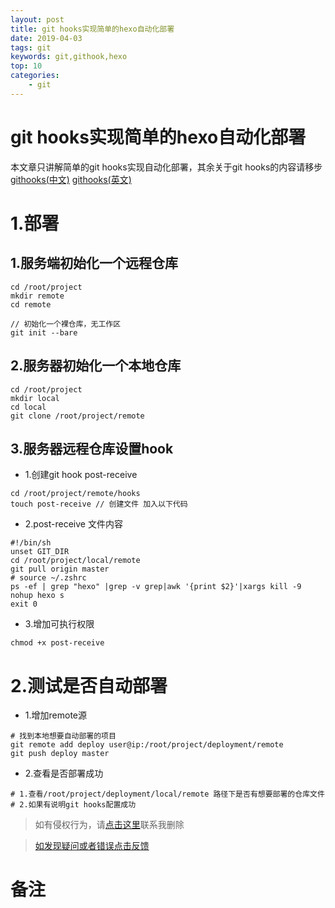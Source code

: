 ```yaml
---
layout: post
title: git hooks实现简单的hexo自动化部署
date: 2019-04-03
tags: git
keywords: git,githook,hexo
top: 10
categories:
    - git
---
```

# git hooks实现简单的hexo自动化部署

本文章只讲解简单的git hooks实现自动化部署，其余关于git hooks的内容请移步 [githooks(中文)](https://git-scm.com/book/zh/v2/%E8%87%AA%E5%AE%9A%E4%B9%89-Git-Git-%E9%92%A9%E5%AD%90) [githooks(英文)](https://git-scm.com/docs/githooks)

# 1.部署

## 1.服务端初始化一个远程仓库
```
cd /root/project
mkdir remote
cd remote

// 初始化一个裸仓库，无工作区
git init --bare
```

## 2.服务器初始化一个本地仓库
```
cd /root/project
mkdir local
cd local
git clone /root/project/remote
```

## 3.服务器远程仓库设置hook
- 1.创建git hook post-receive
```
cd /root/project/remote/hooks
touch post-receive // 创建文件 加入以下代码
```
- 2.post-receive 文件内容
```
#!/bin/sh
unset GIT_DIR
cd /root/project/local/remote
git pull origin master
# source ~/.zshrc
ps -ef | grep "hexo" |grep -v grep|awk '{print $2}'|xargs kill -9
nohup hexo s
exit 0
```

- 3.增加可执行权限
```
chmod +x post-receive
```

# 2.测试是否自动部署
- 1.增加remote源
```
# 找到本地想要自动部署的项目
git remote add deploy user@ip:/root/project/deployment/remote
git push deploy master
```
- 2.查看是否部署成功
```
# 1.查看/root/project/deployment/local/remote 路径下是否有想要部署的仓库文件
# 2.如果有说明git hooks配置成功
```

>如有侵权行为，请[点击这里](https://github.com/cooper-q/MattMeng_hexo/issues)联系我删除

>[如发现疑问或者错误点击反馈](https://github.com/cooper-q/MattMeng_hexo/issues)

# 备注

